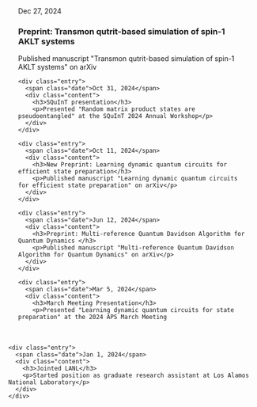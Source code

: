 <!DOCTYPE html>
<html>
<head>
<style>
  .timeline {
    position: relative;
    max-width: 800px;
    margin: 0 auto;
    padding: 20px;
    font-family: -apple-system, BlinkMacSystemFont, 'Segoe UI', Roboto, sans-serif;
  }

  .timeline::after {
    content: '';
    position: absolute;
    width: 2px;
    background-color: #2563eb;
    top: 0;
    bottom: 0;
    left: 140px;
    margin-left: -1px;
  }

  .entry {
    padding: 10px 40px 10px 70px;
    position: relative;
    margin-left: 100px;
    background: #fff;
    border-radius: 6px;
    margin-bottom: 20px;
  }

  .entry::before {
    content: '';
    position: absolute;
    width: 12px;
    height: 12px;
    background-color: white;
    border: 2px solid #2563eb;
    border-radius: 50%;
    left: -37px;
    top: 15px;
  }

  .date {
    position: absolute;
    left: -160px;
    top: 12px;
    font-weight: 600;
    color: #1e40af;
    width: 120px;
    text-align: right;
  }

  .content {
    padding: 5px 0;
  }

  .content h3 {
    margin: 0;
    color: #1e3a8a;
    font-size: 1.1em;
  }

  .content p {
    margin: 5px 0 0;
    color: #4b5563;
    line-height: 1.4;
  }
</style>
</head>
<body>
  <div class="timeline">
    <div class="entry">
      <span class="date">Dec 27, 2024</span>
      <div class="content">
        <h3>Preprint: Transmon qutrit-based simulation of spin-1 AKLT systems</h3>
        <p>Published manuscript "Transmon qutrit-based simulation of spin-1 AKLT systems" on arXiv</p>
      </div>
    </div>

    <div class="entry">
      <span class="date">Oct 31, 2024</span>
      <div class="content">
        <h3>SQuInT presentation</h3>
        <p>Presented "Random matrix product states are pseudoentangled" at the SQuInT 2024 Annual Workshop</p>
      </div>
    </div>

    <div class="entry">
      <span class="date">Oct 11, 2024</span>
      <div class="content">
        <h3>New Preprint: Learning dynamic quantum circuits for efficient state preparation</h3>
        <p>Published manuscript "Learning dynamic quantum circuits for efficient state preparation" on arXiv</p>
      </div>
    </div>

    <div class="entry">
      <span class="date">Jun 12, 2024</span>
      <div class="content">
        <h3>Preprint: Multi-reference Quantum Davidson Algorithm for Quantum Dynamics </h3>
        <p>Published manuscript "Multi-reference Quantum Davidson Algorithm for Quantum Dynamics" on arXiv</p>
      </div>
    </div>

    <div class="entry">
      <span class="date">Mar 5, 2024</span>
      <div class="content">
        <h3>March Meeting Presentation</h3>
        <p>Presented "Learning dynamic quantum circuits for state preparation" at the 2024 APS March Meeting
</p>
      </div>
    </div>

    <div class="entry">
      <span class="date">Jan 1, 2024</span>
      <div class="content">
        <h3>Jointed LANL</h3>
        <p>Started position as graduate research assistant at Los Alamos National Laboratory</p>
      </div>
    </div>
  </div>
</body>
</html>
